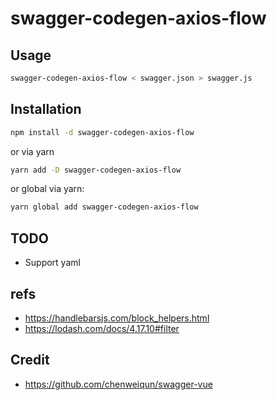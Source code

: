 # swagger-codegen-axios-flow

## Usage

```sh
swagger-codegen-axios-flow < swagger.json > swagger.js
```

## Installation

```sh
npm install -d swagger-codegen-axios-flow
```
or via yarn

```sh
yarn add -D swagger-codegen-axios-flow
```

or global via yarn:

```sh
yarn global add swagger-codegen-axios-flow
```

## TODO

* Support yaml

## refs

* https://handlebarsjs.com/block_helpers.html
* https://lodash.com/docs/4.17.10#filter

## Credit

* https://github.com/chenweiqun/swagger-vue
